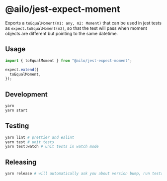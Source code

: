 # @ailo/jest-expect-moment

Exports a `toEqualMoment(m1: any, m2: Moment)` that can be used in jest tests as `expect.toEqualMoment(m2)`,
so that the test will pass when moment objects are different but pointing to the same datetime.

## Usage

```ts
import { toEqualMoment } from "@ailo/jest-expect-moment";

expect.extend({
  toEqualMoment,
});
```

## Development

```sh
yarn
yarn start
```

## Testing

```sh
yarn lint # prettier and eslint
yarn test # unit tests
yarn test:watch # unit tests in watch mode
```

## Releasing

```sh
yarn release # will automatically ask you about version bump, run tests and build, and push new version to git & npm
```
